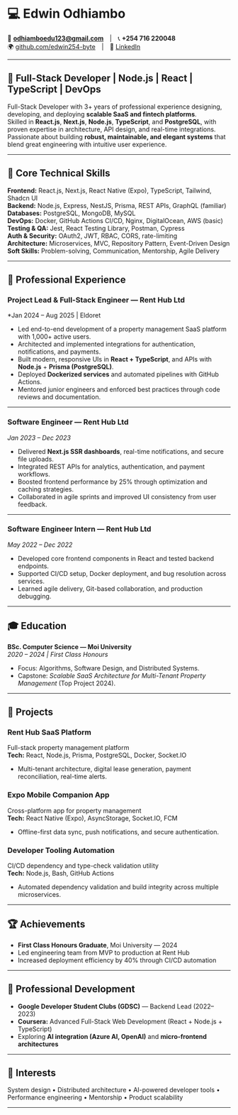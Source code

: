 # 💻 Edwin Odhiambo

📧 **odhiamboedu123@gmail.com** | 📞 **+254 716 220048**  
🌍 [github.com/edwin254-byte](https://github.com/edwin254-byte) | 💼 [LinkedIn](https://www.linkedin.com/in/edwin-odhiambo/)

---

## 🚀 Full-Stack Developer | Node.js | React | TypeScript | DevOps

Full-Stack Developer with 3+ years of professional experience designing, developing, and deploying **scalable SaaS and fintech platforms**.  
Skilled in **React.js**, **Next.js**, **Node.js**, **TypeScript**, and **PostgreSQL**, with proven expertise in architecture, API design, and real-time integrations.  
Passionate about building **robust, maintainable, and elegant systems** that blend great engineering with intuitive user experience.

---

## 🧠 Core Technical Skills

**Frontend:** React.js, Next.js, React Native (Expo), TypeScript, Tailwind, Shadcn UI  
**Backend:** Node.js, Express, NestJS, Prisma, REST APIs, GraphQL (familiar)  
**Databases:** PostgreSQL, MongoDB, MySQL  
**DevOps:** Docker, GitHub Actions CI/CD, Nginx, DigitalOcean, AWS (basic)  
**Testing & QA:** Jest, React Testing Library, Postman, Cypress  
**Auth & Security:** OAuth2, JWT, RBAC, CORS, rate-limiting  
**Architecture:** Microservices, MVC, Repository Pattern, Event-Driven Design  
**Soft Skills:** Problem-solving, Communication, Mentorship, Agile Delivery  

---

## 💼 Professional Experience

### **Project Lead & Full-Stack Engineer — Rent Hub Ltd**
*Jan 2024 – Aug 2025 | Eldoret

- Led end-to-end development of a property management SaaS platform with 1,000+ active users.  
- Architected and implemented integrations for authentication, notifications, and payments.  
- Built modern, responsive UIs in **React + TypeScript**, and APIs with **Node.js** + **Prisma (PostgreSQL)**.  
- Deployed **Dockerized services** and automated pipelines with GitHub Actions.  
- Mentored junior engineers and enforced best practices through code reviews and documentation.  

---

### **Software Engineer — Rent Hub Ltd**
*Jan 2023 – Dec 2023*

- Delivered **Next.js SSR dashboards**, real-time notifications, and secure file uploads.  
- Integrated REST APIs for analytics, authentication, and payment workflows.  
- Boosted frontend performance by 25% through optimization and caching strategies.  
- Collaborated in agile sprints and improved UI consistency from user feedback.

---

### **Software Engineer Intern — Rent Hub Ltd**
*May 2022 – Dec 2022*

- Developed core frontend components in React and tested backend endpoints.  
- Supported CI/CD setup, Docker deployment, and bug resolution across services.  
- Learned agile delivery, Git-based collaboration, and production debugging.

---

## 🎓 Education

**BSc. Computer Science — Moi University**  
*2020 – 2024 | First Class Honours*  
- Focus: Algorithms, Software Design, and Distributed Systems.  
- Capstone: *Scalable SaaS Architecture for Multi-Tenant Property Management* (Top Project 2024).  

---

## 🧩 Projects

### **Rent Hub SaaS Platform**
Full-stack property management platform  
**Tech:** React, Node.js, Prisma, PostgreSQL, Docker, Socket.IO  
- Multi-tenant architecture, digital lease generation, payment reconciliation, real-time alerts.

### **Expo Mobile Companion App**
Cross-platform app for property management  
**Tech:** React Native (Expo), AsyncStorage, Socket.IO, FCM  
- Offline-first data sync, push notifications, and secure authentication.

### **Developer Tooling Automation**
CI/CD dependency and type-check validation utility  
**Tech:** Node.js, Bash, GitHub Actions  
- Automated dependency validation and build integrity across multiple microservices.

---

## 🏆 Achievements

- **First Class Honours Graduate**, Moi University — 2024  
- Led engineering team from MVP to production at Rent Hub  
- Increased deployment efficiency by 40% through CI/CD automation  

---

## 🔧 Professional Development

- **Google Developer Student Clubs (GDSC)** — Backend Lead (2022–2023)  
- **Coursera:** Advanced Full-Stack Web Development (React + Node.js + TypeScript)  
- Exploring **AI integration (Azure AI, OpenAI)** and **micro-frontend architectures**

---

## 💬 Interests

System design • Distributed architecture • AI-powered developer tools •  
Performance engineering • Mentorship • Product scalability

---
